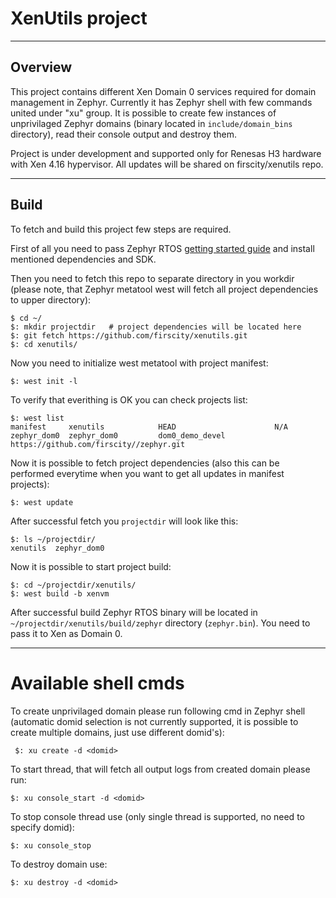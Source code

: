 # XenUtils project

---
## Overview
This project contains different Xen Domain 0 services required for domain management in Zephyr. Currently it has Zephyr shell with few commands united under "xu" group. It is possible to create
few instances of unprivilaged Zephyr domains (binary located in `include/domain_bins` directory), read their console output and destroy them.

Project is under development and supported only for Renesas H3 hardware with Xen 4.16 hypervisor. All updates will be shared on firscity/xenutils repo.

---
## Build
To fetch and build this project few steps are required.

First of all you need to pass Zephyr RTOS [getting started guide](https://docs.zephyrproject.org/latest/getting_started/index.html) and install mentioned dependencies and SDK.

Then you need to fetch this repo to separate directory in you workdir (please note, that Zephyr metatool west will fetch all project dependencies to upper directory):
```
$ cd ~/
$: mkdir projectdir   # project dependencies will be located here
$: git fetch https://github.com/firscity/xenutils.git
$: cd xenutils/
```
Now you need to initialize west metatool with project manifest:
```
$: west init -l
```

To verify that everithing is OK you can check projects list:
```
$: west list
manifest     xenutils            HEAD                      N/A
zephyr_dom0  zephyr_dom0         dom0_demo_devel           https://github.com/firscity//zephyr.git
```

Now it is possible to fetch project dependencies (also this can be performed everytime when you want to get all updates in manifest projects):
```
$: west update
```

After successful fetch you `projectdir` will look like this:
```
$: ls ~/projectdir/
xenutils  zephyr_dom0
```

Now it is possible to start project build:
```
$: cd ~/projectdir/xenutils/
$: west build -b xenvm
```

After successful build Zephyr RTOS binary will be located in `~/projectdir/xenutils/build/zephyr` directory (`zephyr.bin`). You need to pass it to Xen as Domain 0.

---

# Available shell cmds
To create unprivilaged domain please run following cmd in Zephyr shell (automatic domid selection is not currently supported, it is possible to create multiple domains, just use different domid's):
```
 $: xu create -d <domid>
```

To start thread, that will fetch all output logs from created domain please run:
```
$: xu console_start -d <domid>
```

To stop console thread use (only single thread is supported, no need to specify domid):
```
$: xu console_stop
```

To destroy domain use:
```
$: xu destroy -d <domid>
```